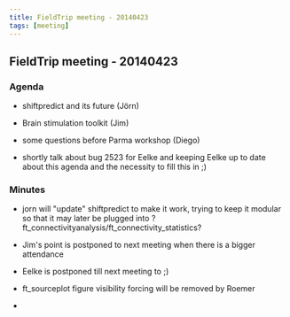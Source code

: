 ```yaml
---
title: FieldTrip meeting - 20140423
tags: [meeting]
---
```


## FieldTrip meeting - 20140423

### Agenda

*  shiftpredict and its future (Jörn)

*  Brain stimulation toolkit (Jim)

*  some questions before Parma workshop (Diego)

*  shortly talk about bug 2523 for Eelke and keeping Eelke up to date about this agenda and the necessity to fill this in ;)

### Minutes

*  jorn will "update" shiftpredict to make it work, trying to keep it modular so that it may later be plugged into ?ft_connectivityanalysis/ft_connectivity_statistics? 

*  Jim's point is postponed to next meeting when there is a bigger attendance

*  Eelke is postponed till next meeting to ;)

*  ft_sourceplot figure visibility forcing will be removed by Roemer

*  
